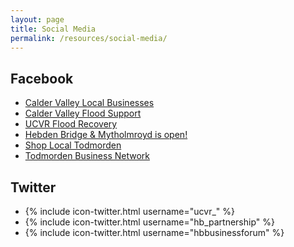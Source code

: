 ```yaml
---
layout: page
title: Social Media
permalink: /resources/social-media/
---
```


## Facebook

* [Calder Valley Local Businesses](https://www.facebook.com/groups/415737058478752/)
* [Calder Valley Flood Support](https://www.facebook.com/groups/cvcsg/)
* [UCVR Flood Recovery](https://www.facebook.com/UCVRBusinessFloodRecovery/)
* [Hebden Bridge & Mytholmroyd is open!]()
* [Shop Local Todmorden](https://www.facebook.com/groups/1462347817424756/)
* [Todmorden Business Network](https://www.facebook.com/profile.php?id=454994311370036)

## Twitter

* {% include icon-twitter.html username="ucvr_" %}
* {% include icon-twitter.html username="hb_partnership" %}
* {% include icon-twitter.html username="hbbusinessforum" %}


